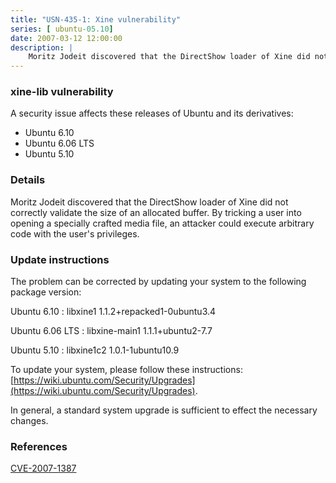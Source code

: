 ```yaml
---
title: "USN-435-1: Xine vulnerability"
series: [ ubuntu-05.10]
date: 2007-03-12 12:00:00
description: |
    Moritz Jodeit discovered that the DirectShow loader of Xine did not  correctly validate the size of an allocated buffer.  By tricking a user  into opening a specially crafted media file, an attacker could execute  arbitrary code with the user&#39;s privileges.
--- 
```

 
### xine-lib vulnerability

A security issue affects these releases of Ubuntu and its derivatives:

* Ubuntu 6.10
* Ubuntu 6.06 LTS
* Ubuntu 5.10

### Details

Moritz Jodeit discovered that the DirectShow loader of Xine did not correctly validate the size of an allocated buffer. By tricking a user into opening a specially crafted media file, an attacker could execute arbitrary code with the user&#39;s privileges.

### Update instructions

The problem can be corrected by updating your system to the following package version:

Ubuntu 6.10
 : libxine1 <span>1.1.2+repacked1-0ubuntu3.4</span>

Ubuntu 6.06 LTS
 : libxine-main1 <span>1.1.1+ubuntu2-7.7</span>

Ubuntu 5.10
 : libxine1c2 <span>1.0.1-1ubuntu10.9</span>

To update your system, please follow these instructions: [https://wiki.ubuntu.com/Security/Upgrades](https://wiki.ubuntu.com/Security/Upgrades).

In general, a standard system upgrade is sufficient to effect the necessary changes.

### References

 [CVE-2007-1387](http://people.ubuntu.com/~ubuntu-security/cve/CVE-2007-1387)
 

